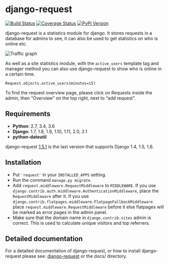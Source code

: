 django-request
==============

[![Build Status](http://img.shields.io/travis/django-request/django-request/master.svg?style=flat)](https://travis-ci.org/django-request/django-request)
[![Coverage Status](https://coveralls.io/repos/github/django-request/django-request/badge.svg?branch=master)](https://coveralls.io/github/django-request/django-request?branch=master)
[![PyPI Version](https://img.shields.io/pypi/v/django-request.svg)](https://pypi.org/project/django-request/)

django-request is a statistics module for django. It stores requests in a database for admins to see, it can also be used to get statistics on who is online etc.

![Traffic graph](docs/graph.png)

As well as a site statistics module, with the `active_users` template tag and manager method you can also use django-request to show who is online in a certain time.

    Request.objects.active_users(minutes=15)

To find the request overview page, please click on Requests inside the admin, then “Overview” on the top right, next to “add request”.

Requirements
------------

* **Python**: 2.7, 3.4, 3.6
* **Django**: 1.7, 1.8, 1.9, 1.10, 1.11, 2.0, 2.1
* **python-dateutil**

django-request [1.5.1](https://pypi.org/project/django-request/1.5.1/) is the last version that supports Django 1.4, 1.5, 1.6.

Installation
------------

- Put `'request'` in your `INSTALLED_APPS` setting.
- Run the command `manage.py migrate`.
- Add `request.middleware.RequestMiddleware` to `MIDDLEWARE`. If you use `django.contrib.auth.middleware.AuthenticationMiddleware`, place the `RequestMiddleware` after it. If you use `django.contrib.flatpages.middleware.FlatpageFallbackMiddleware` place `request.middleware.RequestMiddleware` before it else flatpages will be marked as error pages in the admin panel.
- Make sure that the domain name in `django.contrib.sites` admin is correct. This is used to calculate unique visitors and top referrers.

Detailed documentation
----------------------

For a detailed documentation of django-request, or how to install django-request please see: [django-request](https://django-request.readthedocs.org/en/latest/) or the docs/ directory.
